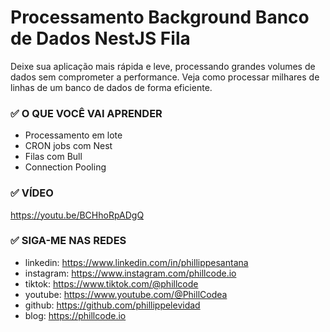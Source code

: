 # Processamento Background Banco de Dados NestJS Fila

Deixe sua aplicação mais rápida e leve, processando grandes volumes de dados sem comprometer a performance. Veja como processar milhares de linhas de um banco de dados de forma eficiente.

### ✅ O QUE VOCÊ VAI APRENDER

* Processamento em lote
* CRON jobs com Nest
* Filas com Bull
* Connection Pooling

### ✅ VÍDEO

https://youtu.be/BCHhoRpADgQ

### ✅ SIGA-ME NAS REDES

* linkedin: https://www.linkedin.com/in/phillippesantana
* instagram: https://www.instagram.com/phillcode.io
* tiktok: https://www.tiktok.com/@phillcode
* youtube: https://www.youtube.com/@PhillCodea
* github: https://github.com/phillippelevidad
* blog: https://phillcode.io
